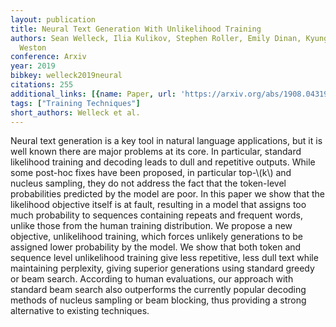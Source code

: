 ```yaml
---
layout: publication
title: Neural Text Generation With Unlikelihood Training
authors: Sean Welleck, Ilia Kulikov, Stephen Roller, Emily Dinan, Kyunghyun Cho, Jason
  Weston
conference: Arxiv
year: 2019
bibkey: welleck2019neural
citations: 255
additional_links: [{name: Paper, url: 'https://arxiv.org/abs/1908.04319'}]
tags: ["Training Techniques"]
short_authors: Welleck et al.
---
```

Neural text generation is a key tool in natural language applications, but it
is well known there are major problems at its core. In particular, standard
likelihood training and decoding leads to dull and repetitive outputs. While
some post-hoc fixes have been proposed, in particular top-\\(k\\) and nucleus
sampling, they do not address the fact that the token-level probabilities
predicted by the model are poor. In this paper we show that the likelihood
objective itself is at fault, resulting in a model that assigns too much
probability to sequences containing repeats and frequent words, unlike those
from the human training distribution. We propose a new objective, unlikelihood
training, which forces unlikely generations to be assigned lower probability by
the model. We show that both token and sequence level unlikelihood training
give less repetitive, less dull text while maintaining perplexity, giving
superior generations using standard greedy or beam search. According to human
evaluations, our approach with standard beam search also outperforms the
currently popular decoding methods of nucleus sampling or beam blocking, thus
providing a strong alternative to existing techniques.